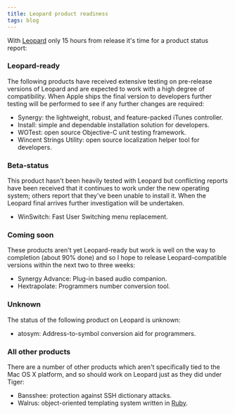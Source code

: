 ```yaml
---
title: Leopard product readiness
tags: blog
---
```


With [Leopard](http://wincent.dev/wiki/Leopard) only 15 hours from release it's time for a product status report:

### Leopard-ready

The following products have received extensive testing on pre-release versions of Leopard and are expected to work with a high degree of compatibility. When Apple ships the final version to developers further testing will be performed to see if any further changes are required:

-   Synergy: the lightweight, robust, and feature-packed iTunes controller.
-   Install: simple and dependable installation solution for developers.
-   WOTest: open source Objective-C unit testing framework.
-   Wincent Strings Utility: open source localization helper tool for developers.

### Beta-status

This product hasn't been heavily tested with Leopard but conflicting reports have been received that it continues to work under the new operating system; others report that they've been unable to install it. When the Leopard final arrives further investigation will be undertaken.

-   WinSwitch: Fast User Switching menu replacement.

### Coming soon

These products aren't yet Leopard-ready but work is well on the way to completion (about 90% done) and so I hope to release Leopard-compatible versions within the next two to three weeks:

-   Synergy Advance: Plug-in based audio companion.
-   Hextrapolate: Programmers number conversion tool.

### Unknown

The status of the following product on Leopard is unknown:

-   atosym: Address-to-symbol conversion aid for programmers.

### All other products

There are a number of other products which aren't specifically tied to the Mac OS X platform, and so should work on Leopard just as they did under Tiger:

-   Bansshee: protection against SSH dictionary attacks.
-   Walrus: object-oriented templating system written in [Ruby](http://wincent.dev/wiki/Ruby).
